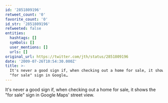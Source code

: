 ```yaml
---
id: '2851809196'
retweet_count: '0'
favorite_count: '0'
id_str: '2851809196'
retweeted: false
entities:
  hashtags: []
  symbols: []
  user_mentions: []
  urls: []
original_url: https://twitter.com/jth/status/2851809196
date: '2009-07-26T10:54:30.000Z'
title: >-
  It's never a good sign if, when checking out a home for sale, it shows the
  "for sale" sign in Google…
---
```


It's never a good sign if, when checking out a home for sale, it shows the "for sale" sign in Google Maps' street view.
